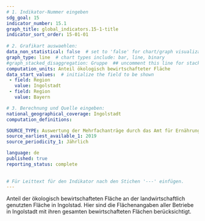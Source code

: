 ```yaml
---
# 1. Indikator-Nummer eingeben 
sdg_goal: 15 
indicator_number: 15.1
graph_title: global_indicators.15-1-title
indicator_sort_order: 15-01-01
 
# 2. Grafikart auswaehlen: 
data_non_statistical: false  # set to 'false' for chart/graph visualization 
graph_type: line  # chart types include: bar, line, binary 
#graph_stacked_disaggregation: Gruppe  ## uncomment this line for stacked bars. eplace 'Geschlecht' with the field of aggregation. 
computation_units: Anteil ökologisch bewirtschafteter Fläche
data_start_values:  # initialize the field to be shown  
 - field: Region 
   value: Ingolstadt 
 - field: Region 
   value: Bayern 

# 3. Berechnung und Quelle eingeben: 
national_geographical_coverage: Ingolstadt
computation_definitions: 

SOURCE_TYPE: Auswertung der Mehrfachanträge durch das Amt für Ernährung, Landwirtschaft und Forsten Ingolstadt-Pfaffenhofen  # data source  
source_earliest_available_1: 2019
source_periodicity_1: Jährlich

language: de   
published: true 
reporting_status: complete
 
 
# Für Leittext für den Indikator nach den Stichen '---' einfügen. 
---
```

Anteil der ökologisch bewirtschafteten Fläche an der landwirtschaftlich genutzten Fläche in Ingolstad. Hier sind die Flächenangaben aller Betriebe in Ingolstadt mit ihren gesamten bewirtschafteten Flächen berücksichtigt.
